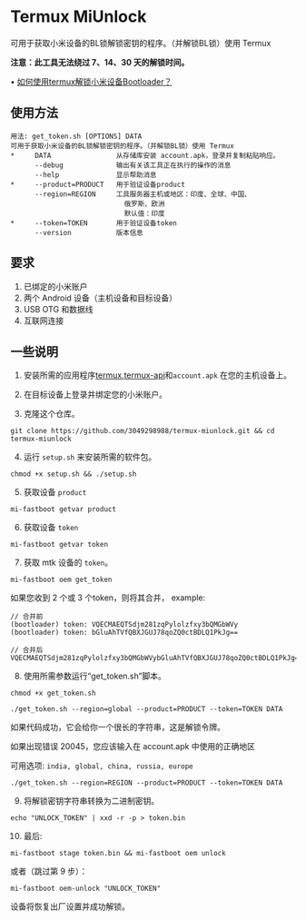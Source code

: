# Termux MiUnlock
可用于获取小米设备的BL锁解锁密钥的程序。（并解锁BL锁）使用 Termux

**注意：此工具无法绕过 7、14、30 天的解锁时间。**

• [如何使用termux解锁小米设备Bootloader？](https://youtu.be/zTArE7sixJI?si=p8m0iQ-D3_abJ_23)



## 使用方法
```console
用法: get_token.sh [OPTIONS] DATA
可用于获取小米设备的BL锁解锁密钥的程序。（并解锁BL锁）使用 Termux
*     DATA                从存储库安装 account.apk，登录并复制粘贴响应。
      --debug             输出有关该工具正在执行的操作的消息
      --help              显示帮助消息
*     --product=PRODUCT   用于验证设备product
      --region=REGION     工具服务器主机或地区：印度、全球、中国、
                            俄罗斯、欧洲
                            默认值：印度
*     --token=TOKEN       用于验证设备token
      --version           版本信息
```



## 要求
1) 已绑定的小米账户
2) 两个 Android 设备（主机设备和目标设备）
3) USB OTG 和数据线
4) 互联网连接



## 一些说明
1) 安装所需的应用程序[termux](https://github.com/termux/termux-app),[termux-api](https://github.com/termux/termux-api)和```account.apk``` 在您的主机设备上。

2) 在目标设备上登录并绑定您的小米账户。

3) 克隆这个仓库。
```console
git clone https://github.com/3049298988/termux-miunlock.git && cd termux-miunlock
```

4) 运行 ``setup.sh`` 来安装所需的软件包。
```console
chmod +x setup.sh && ./setup.sh
```

5) 获取设备 ``product``
```console
mi-fastboot getvar product
```

6) 获取设备 ``token``
```console
mi-fastboot getvar token
```

7) 获取 mtk 设备的 ``token``。
```console
mi-fastboot oem get_token
```
如果您收到 2 个或 3 个token，则将其合并，
example:
```console
// 合并前 
(bootloader) token: VQECMAEQTSdjm281zqPylolzfxy3bQMGbWVy
(bootloader) token: bGluAhTVfQBXJGUJ78qoZQ0ctBDLQ1PkJg==

// 合并后
VQECMAEQTSdjm281zqPylolzfxy3bQMGbWVybGluAhTVfQBXJGUJ78qoZQ0ctBDLQ1PkJg==
```

8) 使用所需参数运行“get_token.sh”脚本。
```console
chmod +x get_token.sh
```
```console
./get_token.sh --region=global --product=PRODUCT --token=TOKEN DATA
```
如果代码成功，它会给你一个很长的字符串，这是解锁令牌。

如果出现错误 20045，您应该输入在 account.apk 中使用的正确地区

可用选项: `india, global, china, russia, europe`

```console
./get_token.sh --region=REGION --product=PRODUCT --token=TOKEN DATA
```

9) 将解锁密钥字符串转换为二进制密钥。
  ```console
  echo "UNLOCK_TOKEN" | xxd -r -p > token.bin
  ```

10) 最后:
```console
mi-fastboot stage token.bin && mi-fastboot oem unlock
```
或者（跳过第 9 步）：
```console
mi-fastboot oem-unlock "UNLOCK_TOKEN"
```

设备将恢复出厂设置并成功解锁。
